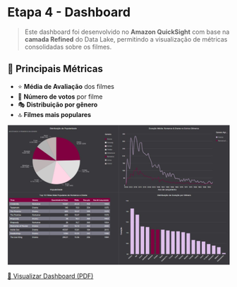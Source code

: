 # Etapa 4 - Dashboard

> Este dashboard foi desenvolvido no **Amazon QuickSight** com base na **camada Refined** do Data Lake, permitindo a visualização de métricas consolidadas sobre os filmes.
> 

## 🔹 **Principais Métricas**

- ⭐ **Média de Avaliação** dos filmes
- 👥 **Número de votos** por filme
- 🎭 **Distribuição por gênero**
- 🔝 **Filmes mais populares**

[![Prévia do Dashboard](../assets/dashboard.jpg)](./Dashboard.pdf)

[📄 Visualizar Dashboard (PDF)](./Dashboard.pdf)